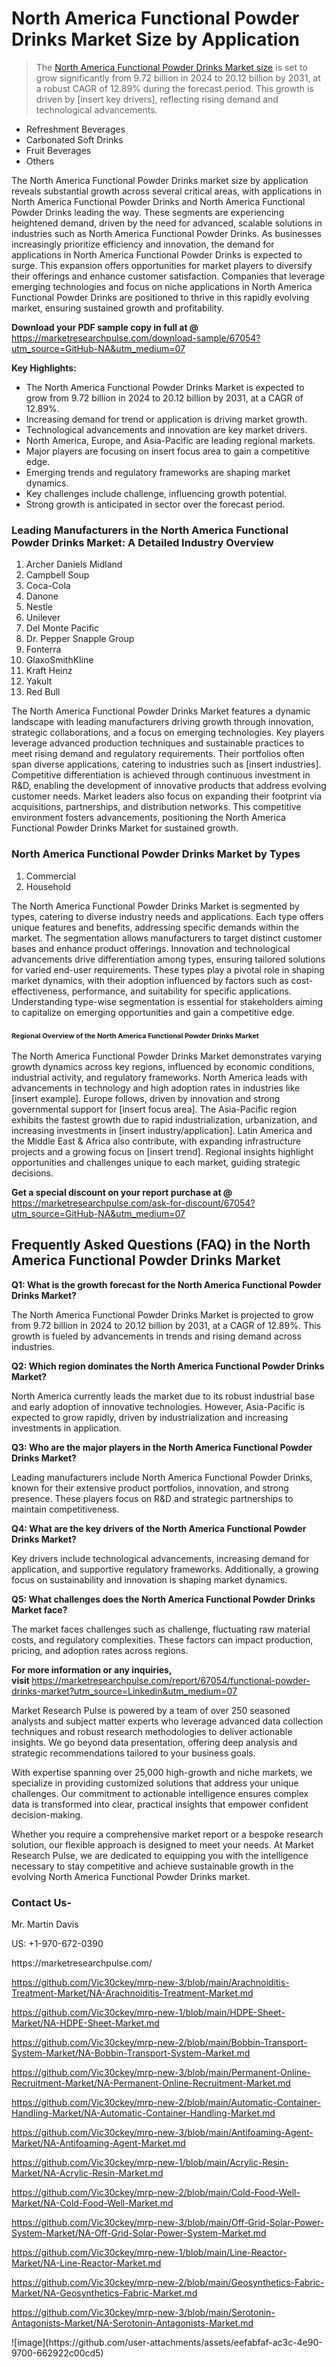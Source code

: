 <h1>North America Functional Powder Drinks Market&nbsp;Size by Application</h1><blockquote><p>The <a href="https://marketresearchpulse.com/download-sample/67054?utm_source=GitHub-NA&amp;utm_medium=07">North America Functional Powder Drinks Market size</a> is set to grow significantly from 9.72 billion in 2024 to 20.12 billion by 2031, at a robust CAGR of 12.89% during the forecast period. This growth is driven by [insert key drivers], reflecting rising demand and technological advancements.</p></blockquote><ul><li>Refreshment Beverages <li> Carbonated Soft Drinks <li> Fruit Beverages <li> Others</li></ul><p>The North America Functional Powder Drinks market size by application reveals substantial growth across several critical areas, with applications in North America Functional Powder Drinks and North America Functional Powder Drinks leading the way. These segments are experiencing heightened demand, driven by the need for advanced, scalable solutions in industries such as North America Functional Powder Drinks. As businesses increasingly prioritize efficiency and innovation, the demand for applications in North America Functional Powder Drinks is expected to surge. This expansion offers opportunities for market players to diversify their offerings and enhance customer satisfaction. Companies that leverage emerging technologies and focus on niche applications in North America Functional Powder Drinks are positioned to thrive in this rapidly evolving market, ensuring sustained growth and profitability.</p><p><strong>Download your PDF sample copy in full at @ </strong><a href="https://marketresearchpulse.com/download-sample/67054?utm_source=GitHub-NA&amp;utm_medium=07">https://marketresearchpulse.com/download-sample/67054?utm_source=GitHub-NA&amp;utm_medium=07</a></p><p><strong>Key Highlights: </strong></p><ul><li>The North America Functional Powder Drinks Market is expected to grow from 9.72 billion in 2024 to 20.12 billion by 2031, at a CAGR of 12.89%.</li><li>Increasing demand for trend or application is driving market growth.</li><li>Technological advancements and innovation are key market drivers.</li><li>North America, Europe, and Asia-Pacific are leading regional markets.</li><li>Major players are focusing on insert focus area to gain a competitive edge.</li><li>Emerging trends and regulatory frameworks are shaping market dynamics.</li><li>Key challenges include challenge, influencing growth potential.</li><li>Strong growth is anticipated in sector over the forecast period.</li></ul><h3>Leading Manufacturers in the North America Functional Powder Drinks Market: A Detailed Industry Overview</h3><ol><li>Archer Daniels Midland</li><li>Campbell Soup</li><li>Coca-Cola</li><li>Danone</li><li>Nestle</li><li>Unilever</li><li>Del Monte Pacific</li><li>Dr. Pepper Snapple Group</li><li>Fonterra</li><li>GlaxoSmithKline</li><li>Kraft Heinz</li><li>Yakult</li><li>Red Bull</li></ol><div class="flex max-w-full flex-col flex-grow"><div class="min-h-8 text-message flex w-full flex-col items-end gap-2 whitespace-normal break-words [.text-message+&amp;]:mt-5" dir="auto" data-message-author-role="assistant" data-message-id="fd8432e4-4910-450d-b182-61b7bfb0a01f" data-message-model-slug="gpt-4o"><div class="flex w-full flex-col gap-1 empty:hidden first:pt-[3px]"><div class="markdown prose w-full break-words dark:prose-invert light"><p>The North America Functional Powder Drinks Market features a dynamic landscape with leading manufacturers driving growth through innovation, strategic collaborations, and a focus on emerging technologies. Key players leverage advanced production techniques and sustainable practices to meet rising demand and regulatory requirements. Their portfolios often span diverse applications, catering to industries such as [insert industries]. Competitive differentiation is achieved through continuous investment in R&amp;D, enabling the development of innovative products that address evolving customer needs. Market leaders also focus on expanding their footprint via acquisitions, partnerships, and distribution networks. This competitive environment fosters advancements, positioning the North America Functional Powder Drinks Market for sustained growth.</p></div></div></div></div><h3>North America Functional Powder Drinks Market by Types</h3><ol><li>Commercial <li> Household</li></ol><div class="flex max-w-full flex-col flex-grow"><div class="min-h-8 text-message flex w-full flex-col items-end gap-2 whitespace-normal break-words [.text-message+&amp;]:mt-5" dir="auto" data-message-author-role="assistant" data-message-id="084470be-0bb7-4664-bddf-5156b4f41249" data-message-model-slug="gpt-4o-mini"><div class="flex w-full flex-col gap-1 empty:hidden first:pt-[3px]"><div class="markdown prose w-full break-words dark:prose-invert light"><p>The North America Functional Powder Drinks Market is segmented by types, catering to diverse industry needs and applications. Each type offers unique features and benefits, addressing specific demands within the market. The segmentation allows manufacturers to target distinct customer bases and enhance product offerings. Innovation and technological advancements drive differentiation among types, ensuring tailored solutions for varied end-user requirements. These types play a pivotal role in shaping market dynamics, with their adoption influenced by factors such as cost-effectiveness, performance, and suitability for specific applications. Understanding type-wise segmentation is essential for stakeholders aiming to capitalize on emerging opportunities and gain a competitive edge.</p></div></div></div></div><h3><span style="font-size: 11px;">Regional Overview of the North America Functional Powder Drinks Market</span></h3><div class="flex max-w-full flex-col flex-grow"><div class="min-h-8 text-message flex w-full flex-col items-end gap-2 whitespace-normal break-words [.text-message+&amp;]:mt-5" dir="auto" data-message-author-role="assistant" data-message-id="e9038762-ce64-4e30-91c9-9bd413514231" data-message-model-slug="gpt-4o-mini"><div class="flex w-full flex-col gap-1 empty:hidden first:pt-[3px]"><div class="markdown prose w-full break-words dark:prose-invert light"><p>The North America Functional Powder Drinks Market demonstrates varying growth dynamics across key regions, influenced by economic conditions, industrial activity, and regulatory frameworks. North America leads with advancements in technology and high adoption rates in industries like [insert example]. Europe follows, driven by innovation and strong governmental support for [insert focus area]. The Asia-Pacific region exhibits the fastest growth due to rapid industrialization, urbanization, and increasing investments in [insert industry/application]. Latin America and the Middle East &amp; Africa also contribute, with expanding infrastructure projects and a growing focus on [insert trend]. Regional insights highlight opportunities and challenges unique to each market, guiding strategic decisions.</p></div></div></div></div><p><strong>Get a special discount on your report purchase at @ </strong><a href="https://marketresearchpulse.com/ask-for-discount/67054?utm_source=GitHub-NA&amp;utm_medium=07">https://marketresearchpulse.com/ask-for-discount/67054?utm_source=GitHub-NA&amp;utm_medium=07</a></p><h2>Frequently Asked Questions (FAQ) in the North America Functional Powder Drinks Market</h2><p><strong>Q1: What is the growth forecast for the North America Functional Powder Drinks Market?</strong></p><p>The North America Functional Powder Drinks Market is projected to grow from 9.72 billion in 2024 to 20.12 billion by 2031, at a CAGR of 12.89%. This growth is fueled by advancements in trends and rising demand across industries.</p><p><strong>Q2: Which region dominates the North America Functional Powder Drinks Market?</strong></p><p>North America currently leads the market due to its robust industrial base and early adoption of innovative technologies. However, Asia-Pacific is expected to grow rapidly, driven by industrialization and increasing investments in application.</p><p><strong>Q3: Who are the major players in the North America Functional Powder Drinks Market?</strong></p><p>Leading manufacturers include North America Functional Powder Drinks, known for their extensive product portfolios, innovation, and strong presence. These players focus on R&amp;D and strategic partnerships to maintain competitiveness.</p><p><strong>Q4: What are the key drivers of the North America Functional Powder Drinks Market?</strong></p><p>Key drivers include technological advancements, increasing demand for application, and supportive regulatory frameworks. Additionally, a growing focus on sustainability and innovation is shaping market dynamics.</p><p><strong>Q5: What challenges does the North America Functional Powder Drinks Market face?</strong></p><p>The market faces challenges such as challenge, fluctuating raw material costs, and regulatory complexities. These factors can impact production, pricing, and adoption rates across regions.</p><p><strong>For more information or any inquiries, visit&nbsp;</strong><a href="https://marketresearchpulse.com/report/67054/functional-powder-drinks-market?utm_source=Linkedin&utm_medium=07">https://marketresearchpulse.com/report/67054/functional-powder-drinks-market?utm_source=Linkedin&utm_medium=07</a></p><p>Market Research Pulse is powered by a team of over 250 seasoned analysts and subject matter experts who leverage advanced data collection techniques and robust research methodologies to deliver actionable insights. We go beyond data presentation, offering deep analysis and strategic recommendations tailored to your business goals.</p><p>With expertise spanning over 25,000 high-growth and niche markets, we specialize in providing customized solutions that address your unique challenges. Our commitment to actionable intelligence ensures complex data is transformed into clear, practical insights that empower confident decision-making.</p><p>Whether you require a comprehensive market report or a bespoke research solution, our flexible approach is designed to meet your needs. At Market Research Pulse, we are dedicated to equipping you with the intelligence necessary to stay competitive and achieve sustainable growth in the evolving North America Functional Powder Drinks market.</p><h3><strong>Contact Us-</strong></h3><p>Mr. Martin Davis</p><p>US: +1-970-672-0390</p><p>https://marketresearchpulse.com/</p><p><a href="https://github.com/Vic30ckey/mrp-new-3/blob/main/Arachnoiditis-Treatment-Market/NA-Arachnoiditis-Treatment-Market.md">https://github.com/Vic30ckey/mrp-new-3/blob/main/Arachnoiditis-Treatment-Market/NA-Arachnoiditis-Treatment-Market.md</a></p><p><a href="https://github.com/Vic30ckey/mrp-new-1/blob/main/HDPE-Sheet-Market/NA-HDPE-Sheet-Market.md">https://github.com/Vic30ckey/mrp-new-1/blob/main/HDPE-Sheet-Market/NA-HDPE-Sheet-Market.md</a></p><p><a href="https://github.com/Vic30ckey/mrp-new-2/blob/main/Bobbin-Transport-System-Market/NA-Bobbin-Transport-System-Market.md">https://github.com/Vic30ckey/mrp-new-2/blob/main/Bobbin-Transport-System-Market/NA-Bobbin-Transport-System-Market.md</a></p><p><a href="https://github.com/Vic30ckey/mrp-new-3/blob/main/Permanent-Online-Recruitment-Market/NA-Permanent-Online-Recruitment-Market.md">https://github.com/Vic30ckey/mrp-new-3/blob/main/Permanent-Online-Recruitment-Market/NA-Permanent-Online-Recruitment-Market.md</a></p><p><a href="https://github.com/Vic30ckey/mrp-new-2/blob/main/Automatic-Container-Handling-Market/NA-Automatic-Container-Handling-Market.md">https://github.com/Vic30ckey/mrp-new-2/blob/main/Automatic-Container-Handling-Market/NA-Automatic-Container-Handling-Market.md</a></p><p><a href="https://github.com/Vic30ckey/mrp-new-3/blob/main/Antifoaming-Agent-Market/NA-Antifoaming-Agent-Market.md">https://github.com/Vic30ckey/mrp-new-3/blob/main/Antifoaming-Agent-Market/NA-Antifoaming-Agent-Market.md</a></p><p><a href="https://github.com/Vic30ckey/mrp-new-1/blob/main/Acrylic-Resin-Market/NA-Acrylic-Resin-Market.md">https://github.com/Vic30ckey/mrp-new-1/blob/main/Acrylic-Resin-Market/NA-Acrylic-Resin-Market.md</a></p><p><a href="https://github.com/Vic30ckey/mrp-new-2/blob/main/Cold-Food-Well-Market/NA-Cold-Food-Well-Market.md">https://github.com/Vic30ckey/mrp-new-2/blob/main/Cold-Food-Well-Market/NA-Cold-Food-Well-Market.md</a></p><p><a href="https://github.com/Vic30ckey/mrp-new-3/blob/main/Off-Grid-Solar-Power-System-Market/NA-Off-Grid-Solar-Power-System-Market.md">https://github.com/Vic30ckey/mrp-new-3/blob/main/Off-Grid-Solar-Power-System-Market/NA-Off-Grid-Solar-Power-System-Market.md</a></p><p><a href="https://github.com/Vic30ckey/mrp-new-1/blob/main/Line-Reactor-Market/NA-Line-Reactor-Market.md">https://github.com/Vic30ckey/mrp-new-1/blob/main/Line-Reactor-Market/NA-Line-Reactor-Market.md</a></p><p><a href="https://github.com/Vic30ckey/mrp-new-2/blob/main/Geosynthetics-Fabric-Market/NA-Geosynthetics-Fabric-Market.md">https://github.com/Vic30ckey/mrp-new-2/blob/main/Geosynthetics-Fabric-Market/NA-Geosynthetics-Fabric-Market.md</a></p><p><a href="https://github.com/Vic30ckey/mrp-new-3/blob/main/Serotonin-Antagonists-Market/NA-Serotonin-Antagonists-Market.md">https://github.com/Vic30ckey/mrp-new-3/blob/main/Serotonin-Antagonists-Market/NA-Serotonin-Antagonists-Market.md</a></p>
![image](https://github.com/user-attachments/assets/eefabfaf-ac3c-4e90-9700-662922c00cd5)
